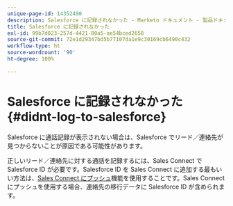 ```yaml
---
unique-page-id: 14352490
description: Salesforce に記録されなかった - Marketo ドキュメント - 製品ドキュメント
title: Salesforce に記録されなかった
exl-id: 99b7d023-257d-4421-80a5-ae54bced2658
source-git-commit: 72e1d29347bd5b77107da1e9c30169cb6490c432
workflow-type: ht
source-wordcount: '90'
ht-degree: 100%

---
```


# Salesforce に記録されなかった {#didnt-log-to-salesforce}

Salesforce に通話記録が表示されない場合は、Salesforce でリード／連絡先が見つからないことが原因である可能性があります。

正しいリード／連絡先に対する通話を記録するには、Sales Connect で Salesforce ID が必要です。Salesforce ID を Sales Connect に追加する最もいい方法は、[Sales Connect にプッシュ](/help/marketo/product-docs/marketo-sales-connect/crm/salesforce-customization/push-to-sales-connect.md)機能を使用することです。Sales Connect にプッシュを使用する場合、連絡先の移行データに Salesforce ID が含められます。
